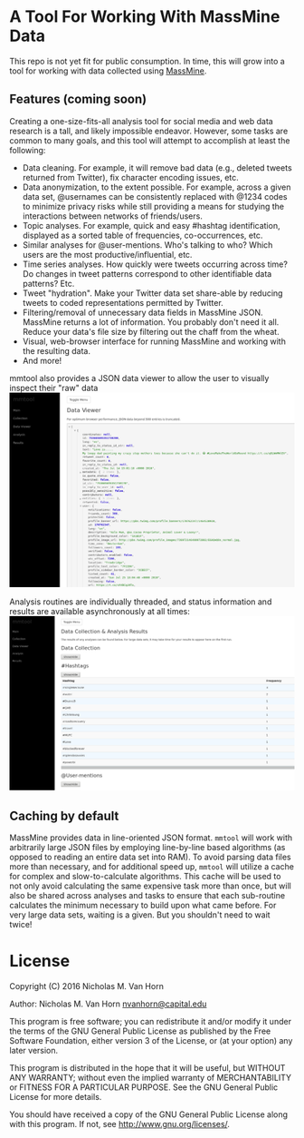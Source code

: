 # A Tool For Working With MassMine Data

This repo is not yet fit for public consumption. In time, this will grow into a tool for working with data collected using [MassMine](http://www.massmine.org). 

## Features (coming soon)

Creating a one-size-fits-all analysis tool for social media and web data research is a tall, and likely impossible endeavor. However, some tasks are common to many goals, and this tool will attempt to accomplish at least the following:

* Data cleaning. For example, it will remove bad data (e.g., deleted tweets returned from Twitter), fix character encoding issues, etc.
* Data anonymization, to the extent possible. For example, across a given data set, @usernames can be consistently replaced with @1234 codes to minimize privacy risks while still providing a means for studying the interactions between networks of friends/users.
* Topic analyses. For example, quick and easy #hashtag identification, displayed as a sorted table of frequencies, co-occurrences, etc.
* Similar analyses for @user-mentions. Who's talking to who? Which users are the most productive/influential, etc.
* Time series analyses. How quickly were tweets occurring across time? Do changes in tweet patterns correspond to other identifiable data patterns? Etc.
* Tweet "hydration". Make your Twitter data set share-able by reducing tweets to coded representations permitted by Twitter.
* Filtering/removal of unnecessary data fields in MassMine JSON. MassMine returns a lot of information. You probably don't need it all. Reduce your data's file size by filtering out the chaff from the wheat. 
* Visual, web-browser interface for running MassMine and working with the resulting data.
* And more!

mmtool also provides a JSON data viewer to allow the user to visually inspect their "raw" data
![Data Viewer](https://github.com/n3mo/mmtool/raw/master/img/data-viewer.png)

Analysis routines are individually threaded, and status information and results are available asynchronously at all times:
![Analysis Results](https://github.com/n3mo/mmtool/raw/master/img/results.png)

## Caching by default

MassMine provides data in line-oriented JSON format. `mmtool` will work with arbitrarily large JSON files by employing line-by-line based algorithms (as opposed to reading an entire data set into RAM). To avoid parsing data files more than necessary, and for additional speed up, `mmtool` will utilize a cache for complex and slow-to-calculate algorithms. This cache will be used to not only avoid calculating the same expensive task more than once, but will also be shared across analyses and tasks to ensure that each sub-routine calculates the minimum necessary to build upon what came before. For very large data sets, waiting is a given. But you shouldn't need to wait twice!

# License

Copyright (C) 2016 Nicholas M. Van Horn

Author: Nicholas M. Van Horn <nvanhorn@capital.edu>

This program is free software; you can redistribute it and/or modify
it under the terms of the GNU General Public License as published by
the Free Software Foundation, either version 3 of the License, or
(at your option) any later version.

This program is distributed in the hope that it will be useful,
but WITHOUT ANY WARRANTY; without even the implied warranty of
MERCHANTABILITY or FITNESS FOR A PARTICULAR PURPOSE.  See the
GNU General Public License for more details.

You should have received a copy of the GNU General Public License
along with this program.  If not, see <http://www.gnu.org/licenses/>.
